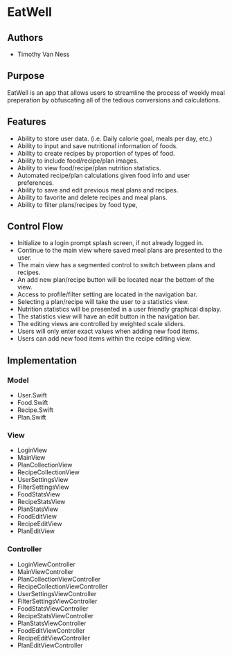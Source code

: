 # EatWell

## Authors

- Timothy Van Ness

## Purpose

EatWell is an app that allows users to streamline the process of weekly meal
preperation by obfuscating all of the tedious conversions and calculations.

## Features

- Ability to store user data. (i.e. Daily calorie goal, meals per day, etc.)
- Ability to input and save nutritional information of foods.
- Ability to create recipes by proportion of types of food.
- Ability to include food/recipe/plan images.
- Ability to view food/recipe/plan nutrition statistics.
- Automated recipe/plan calculations given food info and user preferences.
- Ability to save and edit previous meal plans and recipes.
- Ability to favorite and delete recipes and meal plans.
- Ability to filter plans/recipes by food type, 

## Control Flow

- Initialize to a login prompt splash screen, if not already logged in.
- Continue to the main view where saved meal plans are presented to the user.
- The main view has a segmented control to switch between plans and recipes.
- An add new plan/recipe button will be located near the bottom of the view.
- Access to profile/filter setting are located in the navigation bar.
- Selecting a plan/recipe will take the user to a statistics view.
- Nutrition statistics will be presented in a user friendly graphical display.
- The statistics view will have an edit button in the navigation bar.
- The editing views are controlled by weighted scale sliders.
- Users will only enter exact values when adding new food items.
- Users can add new food items within the recipe editing view.

## Implementation

### Model

- User.Swift
- Food.Swift
- Recipe.Swift
- Plan.Swift

### View

- LoginView
- MainView
- PlanCollectionView
- RecipeCollectionView
- UserSettingsView
- FilterSettingsView
- FoodStatsView
- RecipeStatsView
- PlanStatsView
- FoodEditView
- RecipeEditView
- PlanEditView


### Controller

- LoginViewController
- MainViewController
- PlanCollectionViewController
- RecipeCollectionViewController
- UserSettingsViewController
- FilterSettingsViewController
- FoodStatsViewController
- RecipeStatsViewController
- PlanStatsViewController
- FoodEditViewController
- RecipeEditViewController
- PlanEditViewController
